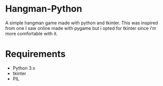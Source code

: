 # Hangman-Python
A simple hangman game made with python and tkinter. This was inspired from one I saw online made with pygame but i opted for tkinter since i'm more comfortable with it.

# Requirements
- Python 3.x
- tkinter
- PIL